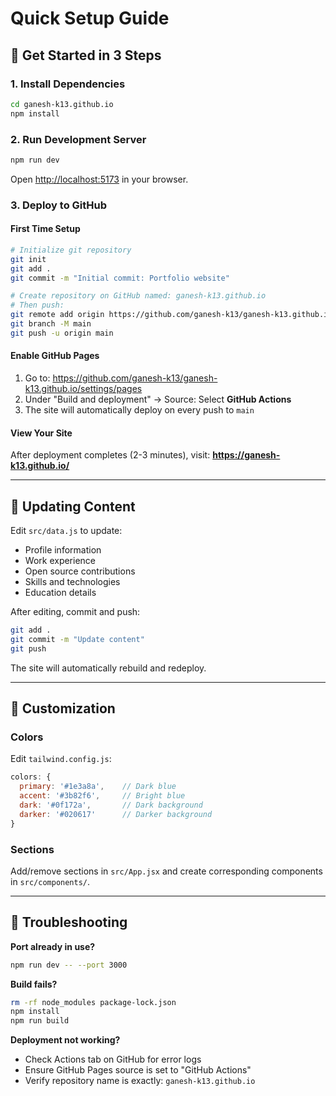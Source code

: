 # Quick Setup Guide

## 🚀 Get Started in 3 Steps

### 1. Install Dependencies
```bash
cd ganesh-k13.github.io
npm install
```

### 2. Run Development Server
```bash
npm run dev
```
Open [http://localhost:5173](http://localhost:5173) in your browser.

### 3. Deploy to GitHub

#### First Time Setup
```bash
# Initialize git repository
git init
git add .
git commit -m "Initial commit: Portfolio website"

# Create repository on GitHub named: ganesh-k13.github.io
# Then push:
git remote add origin https://github.com/ganesh-k13/ganesh-k13.github.io.git
git branch -M main
git push -u origin main
```

#### Enable GitHub Pages
1. Go to: https://github.com/ganesh-k13/ganesh-k13.github.io/settings/pages
2. Under "Build and deployment" → Source: Select **GitHub Actions**
3. The site will automatically deploy on every push to `main`

#### View Your Site
After deployment completes (2-3 minutes), visit:
**https://ganesh-k13.github.io/**

---

## 📝 Updating Content

Edit `src/data.js` to update:
- Profile information
- Work experience
- Open source contributions
- Skills and technologies
- Education details

After editing, commit and push:
```bash
git add .
git commit -m "Update content"
git push
```

The site will automatically rebuild and redeploy.

---

## 🎨 Customization

### Colors
Edit `tailwind.config.js`:
```js
colors: {
  primary: '#1e3a8a',    // Dark blue
  accent: '#3b82f6',     // Bright blue
  dark: '#0f172a',       // Dark background
  darker: '#020617'      // Darker background
}
```

### Sections
Add/remove sections in `src/App.jsx` and create corresponding components in `src/components/`.

---

## 🐛 Troubleshooting

**Port already in use?**
```bash
npm run dev -- --port 3000
```

**Build fails?**
```bash
rm -rf node_modules package-lock.json
npm install
npm run build
```

**Deployment not working?**
- Check Actions tab on GitHub for error logs
- Ensure GitHub Pages source is set to "GitHub Actions"
- Verify repository name is exactly: `ganesh-k13.github.io`
